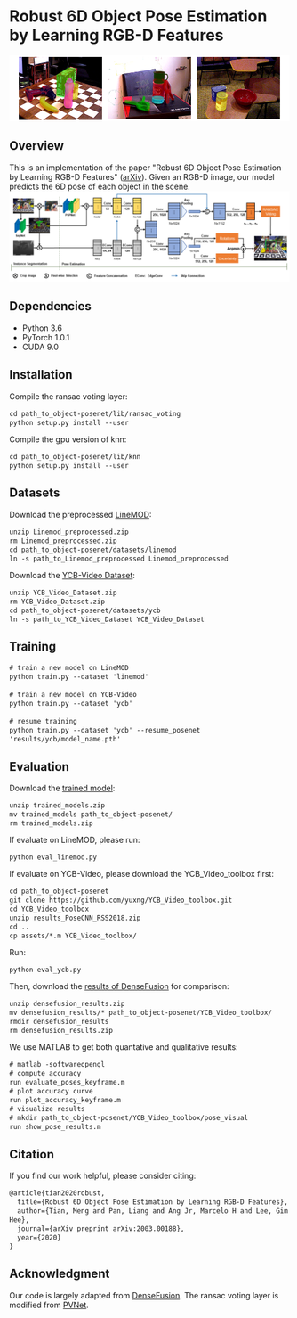 # Robust 6D Object Pose Estimation by Learning RGB-D Features
![demo](assets/ycb_demo.png)

## Overview
This is an implementation of the paper "Robust 6D Object Pose Estimation by Learning RGB-D Features" ([arXiv](http://arxiv.org/abs/2003.00188)). Given an RGB-D image, our model predicts the 6D pose of each object in the scene.
![approach](assets/network.png)

## Dependencies
* Python 3.6
* PyTorch 1.0.1
* CUDA 9.0

## Installation
Compile the ransac voting layer:
```
cd path_to_object-posenet/lib/ransac_voting
python setup.py install --user
```
Compile the gpu version of knn:
```
cd path_to_object-posenet/lib/knn
python setup.py install --user
```

## Datasets
Download the preprocessed [LineMOD](https://drive.google.com/drive/folders/19ivHpaKm9dOrr12fzC8IDFczWRPFxho7):
```
unzip Linemod_preprocessed.zip
rm Linemod_preprocessed.zip
cd path_to_object-posenet/datasets/linemod
ln -s path_to_Linemod_preprocessed Linemod_preprocessed
```
Download the [YCB-Video Dataset](https://rse-lab.cs.washington.edu/projects/posecnn/):
```
unzip YCB_Video_Dataset.zip
rm YCB_Video_Dataset.zip
cd path_to_object-posenet/datasets/ycb
ln -s path_to_YCB_Video_Dataset YCB_Video_Dataset
```

## Training
```
# train a new model on LineMOD
python train.py --dataset 'linemod'

# train a new model on YCB-Video
python train.py --dataset 'ycb'

# resume training
python train.py --dataset 'ycb' --resume_posenet 'results/ycb/model_name.pth'
```

## Evaluation
Download the [trained model](https://drive.google.com/file/d/1YrEq9a7jU1xiWKE_AnyDIKceTRA0kTyT/view?usp=sharing):
```
unzip trained_models.zip
mv trained_models path_to_object-posenet/
rm trained_models.zip
```
If evaluate on LineMOD, please run:
```
python eval_linemod.py
```
If evaluate on YCB-Video, please download the YCB_Video_toolbox first:
```
cd path_to_object-posenet
git clone https://github.com/yuxng/YCB_Video_toolbox.git
cd YCB_Video_toolbox
unzip results_PoseCNN_RSS2018.zip
cd ..
cp assets/*.m YCB_Video_toolbox/
```
Run:
```
python eval_ycb.py
```
Then, download the [results of DenseFusion](https://drive.google.com/file/d/13AFspk91qCw0HJ7a6L_EpeTqILWHK6T0/view?usp=sharing) for comparison:
```
unzip densefusion_results.zip
mv densefusion_results/* path_to_object-posenet/YCB_Video_toolbox/
rmdir densefusion_results
rm densefusion_results.zip
```
We use MATLAB to get both quantative and qualitative results:
```
# matlab -softwareopengl
# compute accuracy
run evaluate_poses_keyframe.m
# plot accuracy curve
run plot_accuracy_keyframe.m
# visualize results
# mkdir path_to_object-posenet/YCB_Video_toolbox/pose_visual
run show_pose_results.m
```

## Citation
If you find our work helpful, please consider citing:
```
@article{tian2020robust,
  title={Robust 6D Object Pose Estimation by Learning RGB-D Features},
  author={Tian, Meng and Pan, Liang and Ang Jr, Marcelo H and Lee, Gim Hee},
  journal={arXiv preprint arXiv:2003.00188},
  year={2020}
}
```

## Acknowledgment
Our code is largely adapted from [DenseFusion](https://github.com/j96w/DenseFusion). The ransac voting layer is modified from [PVNet](https://github.com/zju3dv/pvnet/tree/master/lib/ransac_voting_gpu_layer).
